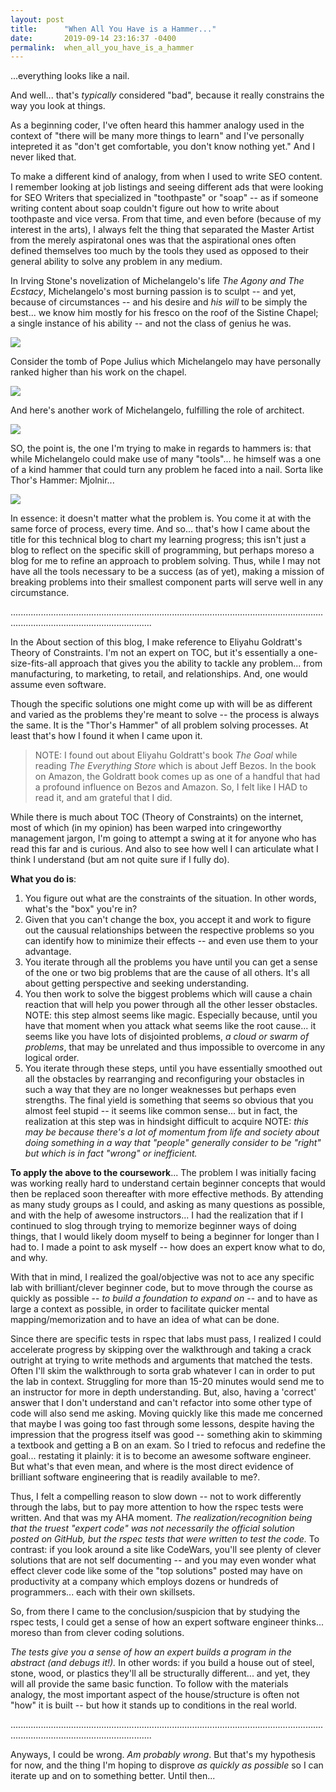 ```yaml
---
layout: post
title:      "When All You Have is a Hammer..."
date:       2019-09-14 23:16:37 -0400
permalink:  when_all_you_have_is_a_hammer
---
```


...everything looks like a nail.

And well... that's *typically* considered  "bad", because it really constrains the way you look at things. 

As a beginning coder, I've often heard this hammer analogy used in the context of "there will be many more things to learn" and I've personally intepreted it as "don't get comfortable, you don't know nothing yet."  And I never liked that.

To make a different kind of analogy, from when I used to write SEO content.  I remember looking at job listings and seeing different ads that were looking for SEO Writers that specialized in "toothpaste" or "soap" -- as if someone writing content about soap couldn't figure out how to write about toothpaste and vice versa.  From that time, and even before (because of my interest in the arts), I always felt the thing that separated the Master Artist from the merely aspiratonal ones was that the aspirational ones often defined themselves too much by the tools they used as opposed to their general ability to solve any problem in any medium. 

In Irving Stone's novelization of Michelangelo's life *The Agony and The Ecstacy*, Michelangelo's most burning passion is to sculpt -- and yet, because of circumstances -- and his desire and *his will* to be simply the best... we know him mostly for his fresco on the roof of the Sistine Chapel; a single instance of his ability -- and not the class of genius he was.

![](https://thumbs-prod.si-cdn.com/eqQSMLxp1SmDMqk37CHK6c_HAlY=/420x240/https://public-media.si-cdn.com/filer/The-Creation-of-Adam-Michelangelo-631.jpg)

Consider the tomb of Pope Julius which Michelangelo may have personally ranked higher than his work on the chapel.

![](https://www.michelangelo-gallery.org/thumbnail/178000/178201/mini_normal/Tomb-Of-Pope-Julius-II.jpg?ts=1459229076)

And here's another work of Michelangelo, fulfilling the role of architect.

![](http://www.michelangelo.net/Santa%20Maria%20degli%20Angeli%20e%20dei%20Martiri%20Michelangelo.jpg)

SO, the point is, the one I'm trying to make in regards to hammers is: that while Michelangelo could make use of many "tools"... he himself was a one of a kind hammer that could turn any problem he faced into a nail.  Sorta like Thor's Hammer: Mjolnir...

![](https://media.giphy.com/media/qisrRco5yAdTq/giphy.gif)

In essence: it doesn't matter what the problem is.  You come it at with the same force of process, every time.  And so... that's how I came about the title for this technical blog to chart my learning progress; this isn't just a blog to reflect on the specific skill of programming, but perhaps moreso a blog for me to refine an approach to problem solving.  Thus, while I may not have all the tools necessary to be a success (as of yet), making a mission of breaking problems into their smallest component parts will serve well in any circumstance.

....................................................................................................................................................................................

In the About section of this blog, I make reference to Eliyahu Goldratt's Theory of Constraints.  I'm not an expert on TOC, but it's essentially a one-size-fits-all approach that gives you the ability to tackle any problem... from manufacturing, to marketing, to retail, and relationships.  And, one would assume even software. 

Though the specific solutions one might come up with will be as different and varied as the problems they're meant to solve -- the process is always the same.  It is the "Thor's Hammer" of all problem solving processes.  At least that's how I found it when I came upon it.  

>NOTE: I found out about Eliyahu Goldratt's book *The Goal* while reading *The Everything Store* which is about Jeff Bezos.  In the book on Amazon, the Goldratt book comes up as one of a handful that had a profound influence on Bezos and Amazon.  So, I felt like I HAD to read it, and am grateful that I did.

While there is much about TOC (Theory of Constraints) on the internet, most of which (in my opinion) has been warped into cringeworthy management jargon, I'm going to attempt a swing at it for anyone who has read this far and is curious.  And also to see how well I can articulate what I think I understand (but am not quite sure if I fully do).

**What you do is**:
1. You figure out what are the constraints of the situation.  In other words, what's the "box" you're in?
2. Given that you can't change the box, you accept it and work to figure out the causual relationships between the respective problems so you can identify how to minimize their effects -- and even use them to your advantage.
3. You iterate through all the problems you have until you can get a sense of the one or two big problems that are the cause of all others.  It's all about getting perspective and seeking understanding.
4. You then work to solve the biggest problems which will  cause a chain reaction that will help you power through all the other lesser obstacles.  NOTE: this step almost seems like magic.  Especially because, until you have that moment when you attack what seems like the root cause... it seems like you have lots of disjointed problems, *a cloud or swarm of problems*, that may be unrelated and thus impossible to overcome in any logical order.
5. You iterate through these steps, until you have essentially smoothed out all the obstacles by rearranging and reconfiguring your obstacles in such a way that they are no longer weaknesses but perhaps even strengths.  The final yield is something that seems so obvious that you almost feel stupid -- it seems like common sense... but in fact, the realization at this step was in hindsight difficult to acquire  NOTE: *this may be because there's a lot of momentum from life and society about doing something in a way that "people" generally consider to be "right" but which is in fact "wrong" or inefficient.*

**To apply the above to the coursework**... 
The problem I was initially facing was working really hard to understand certain beginner concepts that would then be replaced soon thereafter with more effective methods.  By attending as many study groups as I could, and asking as many questions as possible, and with the help of awesome instructors... I had the realization that if I continued to slog through trying to memorize beginner ways of doing things, that I would likely doom myself to being a beginner for longer than I had to.  I made a point to ask myself -- how does an expert know what to do, and why.

With that in mind, I realized the goal/objective was not to ace any specific lab with brilliant/clever beginner code, but to move through the course as quickly as possible -- *to build a foundation to expand on* -- and to have as large a context as possible, in order to facilitate quicker mental mapping/memorization and to have an idea of what can be done.

Since there are specific tests in rspec that labs must pass, I realized I could accelerate progress by skipping over the walkthrough and taking a crack outright at trying to write methods and arguments that matched the tests.  Often I'll skim the walkthrough to sorta grab whatever I can in order to put the lab in context.  Struggling for more than 15-20 minutes would send me to an instructor for more in depth understanding.  But, also, having a 'correct' answer that I don't understand and can't refactor into some other type of code will also send me asking.  Moving quickly like this made me concerned that maybe I was going too fast through some lessons, despite having the impression that the progress itself was good -- something akin to skimming a textbook and getting a B on an exam.  So I tried to refocus and redefine the goal... restating it plainly: it is to become an awesome software engineer.  But what's that even mean, and where is the most direct evidence of brilliant software engineering that is readily available to me?.

Thus, I felt a compelling reason to slow down -- not to work differently through the labs, but to pay more attention to how the rspec tests were written.  And that was my AHA moment.  *The realization/recognition being that the truest "expert code" was not necessarily the official solution posted on GitHub, but the rspec tests that were written to test the code.*  To contrast: if you look around a site like CodeWars, you'll see plenty of clever solutions that are not self documenting -- and you may even wonder what effect clever code like some of the "top solutions" posted may have on productivity at a company which employs dozens or hundreds of programmers... each with their own skillsets.

So, from there I came to the conclusion/suspicion that by studying the rspec tests, I could get a sense of how an expert software engineer thinks... moreso than from clever coding solutions.  

*The tests give you a sense of how an expert builds a program in the abstract (and debugs it!).*  In other words: if you build a house out of steel, stone, wood, or plastics they'll all be structurally different... and yet, they will all provide the same basic function.  To follow with the materials analogy, the most important aspect of the house/structure is often not "how" it is built -- but how it stands up to conditions in the real world.

....................................................................................................................................................................................

Anyways, I could be wrong.  *Am probably wrong*.  But that's my hypothesis for now, and the thing I'm hoping to disprove *as quickly as possible* so I can iterate up and on to something better.  Until then...
